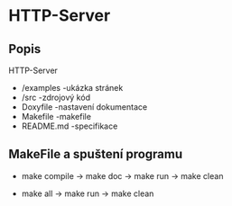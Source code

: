 # HTTP-Server

## Popis
HTTP-Server
- /examples -ukázka stránek
- /src -zdrojový kód
- Doxyfile -nastavení dokumentace
- Makefile -makefile
- README.md -specifikace


## MakeFile a spuštení programu
- make compile -> make doc -> make run -> make clean
  
- make all -> make run -> make clean
